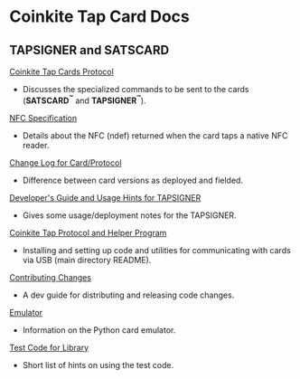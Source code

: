 # Coinkite Tap Card Docs

## TAPSIGNER and SATSCARD

[Coinkite Tap Cards Protocol](protocol.md)
- Discusses the specialized commands to be sent to the cards (**SATSCARD<sup>&trade;</sup>** and **TAPSIGNER<sup>&trade;</sup>**).

[NFC Specification](nfc-spec.md)
- Details about the NFC (ndef) returned when the card taps a native NFC reader.

[Change Log for Card/Protocol](change-log.md)
- Difference between card versions as deployed and fielded.

[Developer's Guide and Usage Hints for TAPSIGNER](tapsigner-hints.md)
- Gives some usage/deployment notes for the TAPSIGNER.

[Coinkite Tap Protocol and Helper Program](/README.md)
- Installing and setting up code and utilities for communicating with cards via USB (main directory README).

[Contributing Changes](/CHANGES.md)
- A dev guide for distributing and releasing code changes.

[Emulator](/emulator/README.md)
- Information on the Python card emulator.

[Test Code for Library](/testing/README.md)
- Short list of hints on using the test code.
